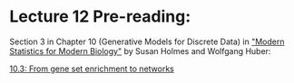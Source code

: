 # Lecture 12 Pre-reading:

Section 3 in Chapter 10 (Generative Models for Discrete Data) in ["Modern Statistics for Modern Biology"](http://web.stanford.edu/class/bios221/book/) by Susan Holmes and Wolfgang Huber:

[10.3: From gene set enrichment to networks](https://web.stanford.edu/class/bios221/book/10-chap.html#from-gene-set-enrichment-to-networks)
